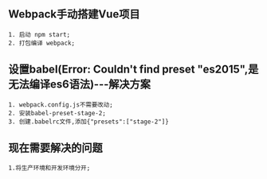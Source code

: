 ## Webpack手动搭建Vue项目

    1. 启动 npm start;
    2. 打包编译 webpack;

## 设置babel(Error: Couldn't find preset "es2015",是无法编译es6语法)---解决方案

    1. webpack.config.js不需要改动;
    2. 安装babel-preset-stage-2;
    3. 创建.babelrc文件,添加{"presets":["stage-2"]}

## 现在需要解决的问题

    1.将生产环境和开发环境分开;

